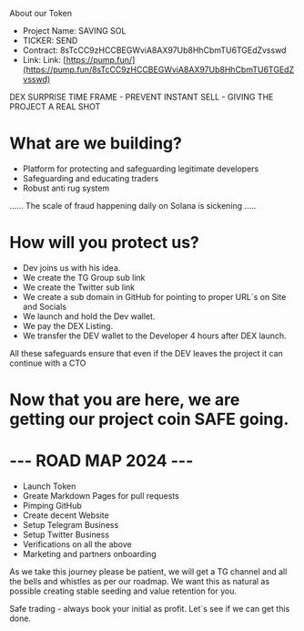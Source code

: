 About our Token
* Project Name: SAVING SOL
* TICKER: SEND
* Contract: 8sTcCC9zHCCBEGWviA8AX97Ub8HhCbmTU6TGEdZvsswd
* Link: Link: [https://pump.fun/](https://pump.fun/8sTcCC9zHCCBEGWviA8AX97Ub8HhCbmTU6TGEdZvsswd)

DEX SURPRISE TIME FRAME - PREVENT INSTANT SELL - GIVING THE PROJECT A REAL SHOT

# What are we building?
* Platform for protecting and safeguarding legitimate developers
* Safeguarding and educating traders
* Robust anti rug system

...... The scale of fraud happening daily on Solana is sickening ..... 

# How will you protect us?
* Dev joins us with his idea.
* We create the TG Group sub link
* We create the Twitter sub link
* We create a sub domain in GitHub for pointing to proper URL`s on Site and Socials
* We launch and hold the Dev wallet.
* We pay the DEX Listing.
* We transfer the DEV wallet to the Developer 4 hours after DEX launch.

All these safeguards ensure that even if the DEV leaves the project it can continue with a CTO

# Now that you are here, we are getting our project coin SAFE going.

# --- ROAD MAP 2024 ---
* Launch Token
* Greate Markdown Pages for pull requests
* Pimping GitHub
* Create decent Website
* Setup Telegram Business
* Setup Twitter Business
* Verifications on all the above
* Marketing and partners onboarding

As we take this journey please be patient, we will get a TG channel and all the bells and whistles as per our roadmap.
We want this as natural as possible creating stable seeding and value retention for you.

Safe trading - always book your initial as profit.
Let`s see if we can get this done.
